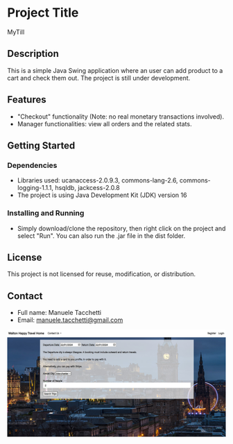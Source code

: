 # Project Title
MyTill

## Description
This is a simple Java Swing application where an user can add product to a cart and check them out. The project is still under development.

## Features
- "Checkout" functionality (Note: no real monetary transactions involved).
- Manager functionalities: view all orders and the related stats.

## Getting Started

### Dependencies
- Libraries used: ucanaccess-2.0.9.3, commons-lang-2.6, commons-logging-1.1.1, hsqldb, jackcess-2.0.8
- The project is using Java Development Kit (JDK) version 16

### Installing and Running
- Simply download/clone the repository, then right click on the project and select "Run". You can also run the .jar file in the dist folder.

## License
This project is not licensed for reuse, modification, or distribution.

## Contact
- Full name: Manuele Tacchetti
- Email: manuele.tacchetti@gmail.com

![Home page](Screenshots/FindTrips.jpg)
